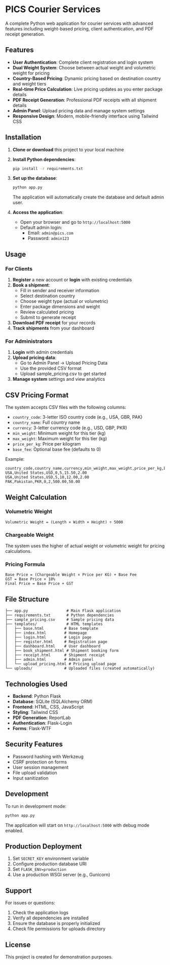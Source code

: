 # PICS Courier Services

A complete Python web application for courier services with advanced features including weight-based pricing, client authentication, and PDF receipt generation.

## Features

- **User Authentication**: Complete client registration and login system
- **Dual Weight System**: Choose between actual weight and volumetric weight for pricing
- **Country-Based Pricing**: Dynamic pricing based on destination country and weight tiers
- **Real-time Price Calculation**: Live pricing updates as you enter package details
- **PDF Receipt Generation**: Professional PDF receipts with all shipment details
- **Admin Panel**: Upload pricing data and manage system settings
- **Responsive Design**: Modern, mobile-friendly interface using Tailwind CSS

## Installation

1. **Clone or download** this project to your local machine

2. **Install Python dependencies**:
   ```bash
   pip install -r requirements.txt
   ```

3. **Set up the database**:
   ```bash
   python app.py
   ```
   The application will automatically create the database and default admin user.

4. **Access the application**:
   - Open your browser and go to `http://localhost:5000`
   - Default admin login:
     - Email: `admin@pics.com`
     - Password: `admin123`

## Usage

### For Clients

1. **Register** a new account or **login** with existing credentials
2. **Book a shipment**:
   - Fill in sender and receiver information
   - Select destination country
   - Choose weight type (actual or volumetric)
   - Enter package dimensions and weight
   - Review calculated pricing
   - Submit to generate receipt
3. **Download PDF receipt** for your records
4. **Track shipments** from your dashboard

### For Administrators

1. **Login** with admin credentials
2. **Upload pricing data**:
   - Go to Admin Panel → Upload Pricing Data
   - Use the provided CSV format
   - Upload sample_pricing.csv to get started
3. **Manage system** settings and view analytics

## CSV Pricing Format

The system accepts CSV files with the following columns:

- `country_code`: 3-letter ISO country code (e.g., USA, GBR, PAK)
- `country_name`: Full country name
- `currency`: 3-letter currency code (e.g., USD, GBP, PKR)
- `min_weight`: Minimum weight for this tier (kg)
- `max_weight`: Maximum weight for this tier (kg)
- `price_per_kg`: Price per kilogram
- `base_fee`: Optional base fee (defaults to 0)

Example:
```csv
country_code,country_name,currency,min_weight,max_weight,price_per_kg,base_fee
USA,United States,USD,0,5,15.50,2.00
USA,United States,USD,5,10,12.00,2.00
PAK,Pakistan,PKR,0,2,500.00,50.00
```

## Weight Calculation

### Volumetric Weight
```
Volumetric Weight = (Length × Width × Height) ÷ 5000
```

### Chargeable Weight
The system uses the higher of actual weight or volumetric weight for pricing calculations.

### Pricing Formula
```
Base Price = (Chargeable Weight × Price per KG) + Base Fee
GST = Base Price × 18%
Final Price = Base Price + GST
```

## File Structure

```
├── app.py                 # Main Flask application
├── requirements.txt       # Python dependencies
├── sample_pricing.csv     # Sample pricing data
├── templates/             # HTML templates
│   ├── base.html         # Base template
│   ├── index.html        # Homepage
│   ├── login.html        # Login page
│   ├── register.html     # Registration page
│   ├── dashboard.html    # User dashboard
│   ├── book_shipment.html # Shipment booking form
│   ├── receipt.html      # Shipment receipt
│   ├── admin.html        # Admin panel
│   └── upload_pricing.html # Pricing upload page
└── uploads/              # Uploaded files (created automatically)
```

## Technologies Used

- **Backend**: Python Flask
- **Database**: SQLite (SQLAlchemy ORM)
- **Frontend**: HTML, CSS, JavaScript
- **Styling**: Tailwind CSS
- **PDF Generation**: ReportLab
- **Authentication**: Flask-Login
- **Forms**: Flask-WTF

## Security Features

- Password hashing with Werkzeug
- CSRF protection on forms
- User session management
- File upload validation
- Input sanitization

## Development

To run in development mode:
```bash
python app.py
```

The application will start on `http://localhost:5000` with debug mode enabled.

## Production Deployment

1. Set `SECRET_KEY` environment variable
2. Configure production database URI
3. Set `FLASK_ENV=production`
4. Use a production WSGI server (e.g., Gunicorn)

## Support

For issues or questions:
1. Check the application logs
2. Verify all dependencies are installed
3. Ensure the database is properly initialized
4. Check file permissions for uploads directory

## License

This project is created for demonstration purposes.